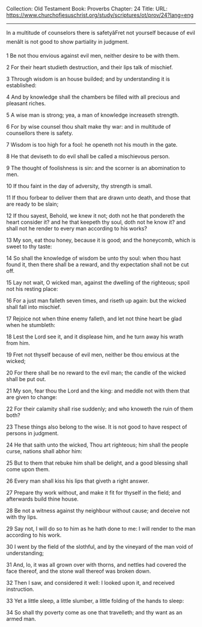 Collection: Old Testament
Book: Proverbs
Chapter: 24
Title: 
URL: https://www.churchofjesuschrist.org/study/scriptures/ot/prov/24?lang=eng

---

In a multitude of counselors there is safetyâFret not yourself because of evil menâIt is not good to show partiality in judgment.

1 Be not thou envious against evil men, neither desire to be with them.

2 For their heart studieth destruction, and their lips talk of mischief.

3 Through wisdom is an house builded; and by understanding it is established:

4 And by knowledge shall the chambers be filled with all precious and pleasant riches.

5 A wise man is strong; yea, a man of knowledge increaseth strength.

6 For by wise counsel thou shalt make thy war: and in multitude of counsellors there is safety.

7 Wisdom is too high for a fool: he openeth not his mouth in the gate.

8 He that deviseth to do evil shall be called a mischievous person.

9 The thought of foolishness is sin: and the scorner is an abomination to men.

10 If thou faint in the day of adversity, thy strength is small.

11 If thou forbear to deliver them that are drawn unto death, and those that are ready to be slain;

12 If thou sayest, Behold, we knew it not; doth not he that pondereth the heart consider it? and he that keepeth thy soul, doth not he know it? and shall not he render to every man according to his works?

13 My son, eat thou honey, because it is good; and the honeycomb, which is sweet to thy taste:

14 So shall the knowledge of wisdom be unto thy soul: when thou hast found it, then there shall be a reward, and thy expectation shall not be cut off.

15 Lay not wait, O wicked man, against the dwelling of the righteous; spoil not his resting place:

16 For a just man falleth seven times, and riseth up again: but the wicked shall fall into mischief.

17 Rejoice not when thine enemy falleth, and let not thine heart be glad when he stumbleth:

18 Lest the Lord see it, and it displease him, and he turn away his wrath from him.

19 Fret not thyself because of evil men, neither be thou envious at the wicked;

20 For there shall be no reward to the evil man; the candle of the wicked shall be put out.

21 My son, fear thou the Lord and the king: and meddle not with them that are given to change:

22 For their calamity shall rise suddenly; and who knoweth the ruin of them both?

23 These things also belong to the wise. It is not good to have respect of persons in judgment.

24 He that saith unto the wicked, Thou art righteous; him shall the people curse, nations shall abhor him:

25 But to them that rebuke him shall be delight, and a good blessing shall come upon them.

26 Every man shall kiss his lips that giveth a right answer.

27 Prepare thy work without, and make it fit for thyself in the field; and afterwards build thine house.

28 Be not a witness against thy neighbour without cause; and deceive not with thy lips.

29 Say not, I will do so to him as he hath done to me: I will render to the man according to his work.

30 I went by the field of the slothful, and by the vineyard of the man void of understanding;

31 And, lo, it was all grown over with thorns, and nettles had covered the face thereof, and the stone wall thereof was broken down.

32 Then I saw, and considered it well: I looked upon it, and received instruction.

33 Yet a little sleep, a little slumber, a little folding of the hands to sleep:

34 So shall thy poverty come as one that travelleth; and thy want as an armed man.
